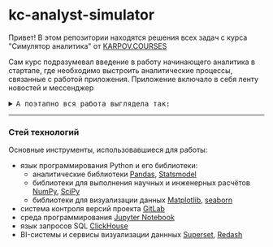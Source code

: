 # kc-analyst-simulator

Привет! В этом репозитории находятся решения всех задач с курса "Симулятор аналитика" от [KARPOV.COURSES](https://karpov.courses)

Сам курс подразумевал введение в работу начинающего аналитика в стартапе, где необходимо выстроить аналитические процессы, связанные с работой приложения. Приложение включало в себя ленту новостей и мессенджер

<details>
  
<summary> <kbd>А поэтапно вся работа выглядела так:</kbd> </summary>
  
* Построение дашбордов
  + Задание 1: основные метрики ленты новостей
  + Задание 2: взаимодействие ленты новостей и мессенджера
* Анализ продуктовых метрик
  + Задание 1: retention пользователей с разным трафиком
  + Задание 2: аномалия новых пользователей
  + Задание 3: просадок активных пользователей
  + Задание 4: поведение пользователей и недельный retention
* [A/B-тестирование](https://github.com/l0dyr3k/kc-analyst-simulator/tree/main/abtest)
  + [Задание 1: A/A-тестирование](https://github.com/l0dyr3k/kc-analyst-simulator/blob/main/abtest/abtest-1.ipynb)
  + [Задание 2: методы проверок гипотез](https://github.com/l0dyr3k/kc-analyst-simulator/blob/main/abtest/abtest-2.ipynb)
  + [Задание 3: линеаризованные метрики](https://github.com/l0dyr3k/kc-analyst-simulator/blob/main/abtest/abtest-3.ipynb)
* [ETL конвейер](https://github.com/l0dyr3k/kc-analyst-simulator/tree/main/etl-pipeline)
  + [Задание 1: построение базового ETL конвейера](https://github.com/l0dyr3k/kc-analyst-simulator/blob/main/etl-pipeline/etl-pipeline.py)
* [Автоматизация отчётов](https://github.com/l0dyr3k/kc-analyst-simulator/tree/main/report)
  + [Задание 1: основные метрики за прошедшую неделю](https://github.com/l0dyr3k/kc-analyst-simulator/blob/main/report/report-1.py)
  + [Задание 2: динамика работы приложения](https://github.com/l0dyr3k/kc-analyst-simulator/blob/main/report/report-2.py)
* [Система алёртов](https://github.com/l0dyr3k/kc-analyst-simulator/tree/main/alert)
  + [Задание 1: поиск аномалий в реальном времени](https://github.com/l0dyr3k/kc-analyst-simulator/tree/main/alert/alert.py)
  
</details>

----------------

### Стей технологий

Основные инструменты, использовавшиеся для работы:

* язык программирования Python и его библиотеки:
  + аналитические библиотеки [Pandas](https://pandas.pydata.org/), [Statsmodel](https://www.statsmodels.org/stable/index.html)
  + библиотеки для выполнения научных и инженерных расчётов [NumPy](https://numpy.org/), [SciPy](https://scipy.org/)
  + библиотеки для визуализации данных [Matplotlib](https://matplotlib.org/), [seaborn](https://seaborn.pydata.org/)
* cистема контроля версий проекта [GitLab](https://about.gitlab.com)
* среда программирования [Jupyter Notebook](https://jupyter.org/)
* язык запросов SQL [ClickHouse](https://clickhouse.com/docs/ru/)
* BI-системы и сервисы визуализации даннных [Superset](https://superset.apache.org/), [Redash](https://redash.io)
  
